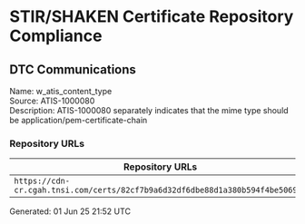 # STIR/SHAKEN Certificate Repository Compliance

## DTC Communications

Name: w_atis_content_type\
Source: ATIS-1000080\
Description: ATIS-1000080 separately indicates that the mime type should be application/pem-certificate-chain
### Repository URLs

| Repository URLs | Not After |  Problems | Link |
|-----------------|-----------|-----------|------|
| `https://cdn-cr.cgah.tnsi.com/certs/82cf7b9a6d32df6dbe88d1a380b594f4be506929` | 24&#160;Mar&#160;28&#160;11:42&#160;UTC | true | [view](../../REPOS/43f914662b1d90ac7fb9eb15d3fdd3d7bffadba5/README.md) |


Generated: 01 Jun 25 21:52 UTC